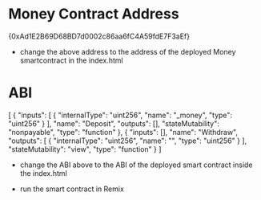 Money Contract Address
=======================
{0xAd1E2B69D68BD7d0002c86aa6fC4A59fdE7F3aEf}

- change the above address to the address of the deployed Money smartcontract in the index.html


ABI
=========
[
	{
		"inputs": [
			{
				"internalType": "uint256",
				"name": "_money",
				"type": "uint256"
			}
		],
		"name": "Deposit",
		"outputs": [],
		"stateMutability": "nonpayable",
		"type": "function"
	},
	{
		"inputs": [],
		"name": "Withdraw",
		"outputs": [
			{
				"internalType": "uint256",
				"name": "",
				"type": "uint256"
			}
		],
		"stateMutability": "view",
		"type": "function"
	}
]


- change the ABI above to the ABI of the deployed smart contract inside the index.html

- run the smart contract in Remix